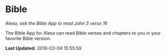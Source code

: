 # Bible
*Alexa, ask the Bible App to read John 3 verse 16*

The Bible App for Alexa can read Bible verses and chapters to you in your favorite Bible version.

**Last Updated:** 2016-03-04 15:55:59